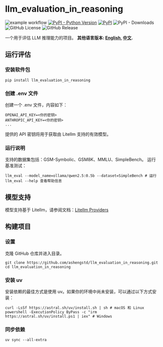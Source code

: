 # llm_evaluation_in_reasoning

![example workflow](https://github.com/ashengstd/llm_evaluation_in_reasoning/actions/workflows/publish-pypi-release.yml/badge.svg) [![PyPI - Python Version](https://img.shields.io/pypi/pyversions/llm_evaluation_in_reasoning)](https://pypi.org/project/llm_evaluation_in_reasoning) [![PyPI](https://img.shields.io/pypi/v/llm_evaluation_in_reasoning.svg)](https://pypi.org/project/llm_evaluation_in_reasoning/) ![PyPI - Downloads](https://img.shields.io/pypi/dm/llm_evaluation_in_reasoning.svg) ![GitHub License](https://img.shields.io/github/license/ashengstd/llm_evaluation_in_reasoning) ![GitHub Release](https://img.shields.io/github/v/release/ashengstd/llm_evaluation_in_reasoning)

一个用于评估 LLM 推理能力的项目。
**其他语言版本: [English](README.md), [中文](README_zh.md).**

## 运行评估

### 安装软件包

```shell
pip install llm_evaluation_in_reasoning
```

### 创建 .env 文件

创建一个 .env 文件，内容如下：

```
OPENAI_API_KEY=<你的密钥>
ANTHROPIC_API_KEY=<你的密钥>
...
```

提供的 API 密钥将用于获取由 Litellm 支持的有效模型。

### 运行说明

支持的数据集包括：GSM-Symbolic、GSM8K、MMLU、SimpleBench。
运行基准测试：

```shell
llm_eval --model_name=ollama/qwen2.5:0.5b --dataset=SimpleBench # 运行 llm_eval --help 查看帮助信息
```

## 模型支持

模型支持基于 Litellm，请参阅文档：[Litellm Providers](https://docs.litellm.ai/docs/providers)

## 构建项目

### 设置

克隆 GitHub 仓库并进入目录。

```shell
git clone https://github.com/ashengstd/llm_evaluation_in_reasoning.git
cd llm_evaluation_in_reasoning
```

### 安装 uv

安装依赖的最佳方式是使用 uv。如果你的环境中尚未安装，可以通过以下方式安装：

```shell
curl -LsSf https://astral.sh/uv/install.sh | sh # macOS 和 Linux
powershell -ExecutionPolicy ByPass -c "irm https://astral.sh/uv/install.ps1 | iex" # Windows
```

### 同步依赖

```shell
uv sync --all-extra
```
